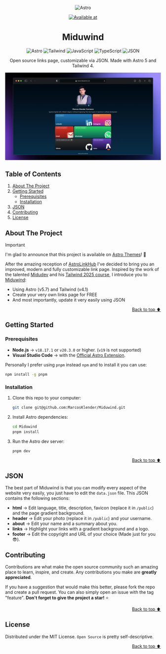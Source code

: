<a id="readme-top"></a>

<div align="center">

![Astro](https://astro.build/assets/press/astro-icon-light-gradient.svg)

[![Available at](https://img.shields.io/badge/Available%20at-Astro%20Themes-purple?style=for-the-badge&link=https://astro.build/themes/details/astrolinkhub/)](https://astro.build/themes/details/miduwind/)

</div>

<h1 align="center">Miduwind</h1>

<div align="center">

![Astro](https://img.shields.io/badge/Astro-0C1222?style=for-the-badge&logo=astro&logoColor=FDFDFE)
![Tailwind](https://img.shields.io/badge/Tailwind_CSS-38B2AC?style=for-the-badge&logo=tailwind-css&logoColor=white)
![JavaScript](https://img.shields.io/badge/JavaScript-323330?style=for-the-badge&logo=javascript&logoColor=F7DF1E)
![TypeScript](https://img.shields.io/badge/TypeScript-007ACC?style=for-the-badge&logo=typescript&logoColor=white)
![JSON](https://img.shields.io/badge/json-5E5C5C?style=for-the-badge&logo=json&logoColor=white)

Open source links page, customizable via JSON. Made with Astro 5 and Tailwind 4.

</div>

![AstroLinkHub Screenshot](/public/screenshot.webp)


## Table of Contents

  <ol>
    <li>
      <a href="#about-the-project">About The Project</a>
    </li>
    <li>
      <a href="#getting-started">Getting Started</a>
      <ul>
        <li><a href="#prerequisites">Prerequisites</a></li>
        <li><a href="#installation">Installation</a></li>
      </ul>
    </li>
    <li>
      <a href="#json">JSON</a>
    </li>
    <li><a href="#contributing">Contributing</a></li>
    <li><a href="#license">License</a></li>
  </ol>


## About The Project

> [!IMPORTANT]
> I'm glad to announce that this project is available on [Astro Themes](https://astro.build/themes/details/miduwind/)! 🚀

After the amazing reception of [AstroLinkHub](https://astrolinkhub.netlify.app/) I've decided to bring you an improved, modern and fully customizable link page. Inspired by the work of the talented [Midudev](https://midu.dev/) and his [Tailwind 2025 course](https://www.youtube.com/watch?v=R5EXap3vNDA), I introduce you to [Miduwind](https://miduwind.netlify.app/):
- Using Astro (v5.7) and Tailwind (v4.1)
- Create your very own links page for FREE
- And most importantly, update it very easily using JSON

<p align="right"><a href="#readme-top">Back to top ⬆️</a></p>


## Getting Started

### Prerequisites

- **Node.js** -> `v18.17.1` or `v20.3.0` or higher. (`v19` is not supported)
- **Visual Studio Code** -> with the [Official Astro Extension](https://marketplace.visualstudio.com/items?itemName=astro-build.astro-vscode).

Personally I prefer using `pnpm` instead `npm` and to install it you can use:

  ```sh
  npm install -g pnpm
  ```

### Installation

1. Clone this repo to your computer:
   ```sh
   git clone git@github.com:MarcosKlender/Miduwind.git
   ```
2. Install Astro dependencies:
   ```sh
   cd Miduwind
   pnpm install
   ```
3. Run the Astro dev server:
   ```sh
   pnpm dev
   ```
   
<p align="right"><a href="#readme-top">Back to top ⬆️</a></p>


## JSON

The best part of Miduwind is that you can modify every aspect of the website very easily, you just have to edit the `data.json` file. This JSON contains the following sections:

- **html** -> Edit language, title, description, favicon (replace it in `/public`) and the page gradient background.
- **header** -> Edit your photo (replace it in `/public`) and your username.
- **about** -> Edit your name and a summary about you.
- **links** -> Highlight your links with a gradient background and a logo.
- **footer** -> Edit the copyright and URL of your choice (Made just for you 😎).


## Contributing

Contributions are what make the open source community such an amazing place to learn, inspire, and create. Any contributions you make are **greatly appreciated**.

If you have a suggestion that would make this better, please fork the repo and create a pull request. You can also simply open an issue with the tag "feature".
**Don't forget to give the project a star!** ⭐

<p align="right"><a href="#readme-top">Back to top ⬆️</a></p>


## License

Distributed under the MIT License. `Open Source` is pretty self-descriptive.

<p align="right"><a href="#readme-top">Back to top ⬆️</a></p>
